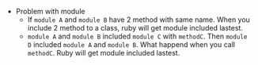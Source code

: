 - Problem with module
  - If `module A` and `module B` have 2 method with same name. When you include 2 method to a class, ruby will get module included lastest.
  - `module A` and `module B` included `module C` with `methodC`. Then `module D` included `module A` and `module B`. What happend when you call `methodC`. Ruby will get module included lastest.
